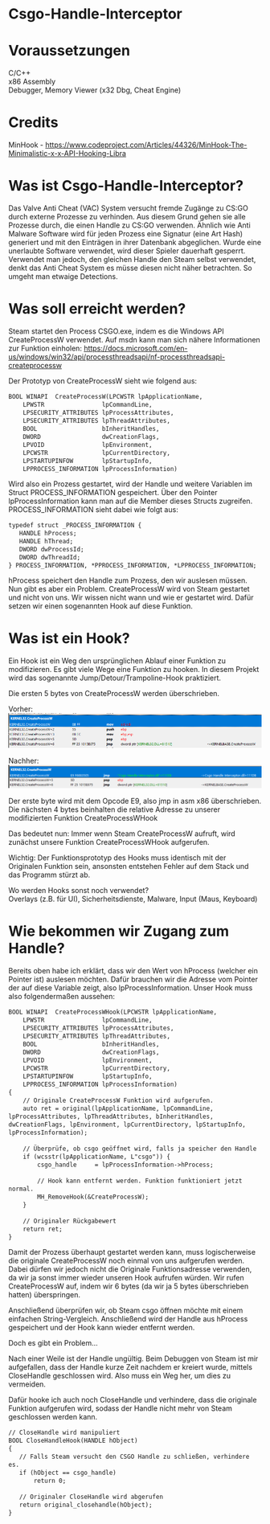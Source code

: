 # Csgo-Handle-Interceptor

# Voraussetzungen
C/C++  
x86 Assembly  
Debugger, Memory Viewer (x32 Dbg, Cheat Engine)  


# Credits
MinHook - https://www.codeproject.com/Articles/44326/MinHook-The-Minimalistic-x-x-API-Hooking-Libra
# Was ist Csgo-Handle-Interceptor?
Das Valve Anti Cheat (VAC) System versucht fremde Zugänge zu CS:GO durch externe Prozesse zu verhinden.
Aus diesem Grund gehen sie alle Prozesse durch, die einen Handle zu CS:GO verwenden. 
Ähnlich wie Anti Malware Software wird für jeden Prozess eine Signatur (eine Art Hash) generiert und mit den Einträgen in ihrer Datenbank abgeglichen.
Wurde eine unerlaubte Software verwendet, wird dieser Spieler dauerhaft gesperrt. Verwendet man jedoch, den gleichen Handle den Steam selbst verwendet, denkt das Anti Cheat System es müsse diesen nicht näher betrachten. So umgeht man etwaige Detections.

# Was soll erreicht werden?
Steam startet den Process CSGO.exe, indem es die Windows API CreateProcessW verwendet. Auf msdn kann man sich nähere Informationen zur Funktion einholen:
https://docs.microsoft.com/en-us/windows/win32/api/processthreadsapi/nf-processthreadsapi-createprocessw

Der Prototyp von CreateProcessW sieht wie folgend aus:
```
BOOL WINAPI  CreateProcessW(LPCWSTR lpApplicationName,
	LPWSTR                lpCommandLine,
	LPSECURITY_ATTRIBUTES lpProcessAttributes,
	LPSECURITY_ATTRIBUTES lpThreadAttributes,
	BOOL                  bInheritHandles,
	DWORD                 dwCreationFlags,
	LPVOID                lpEnvironment,
	LPCWSTR               lpCurrentDirectory,
	LPSTARTUPINFOW        lpStartupInfo,
	LPPROCESS_INFORMATION lpProcessInformation)
 ```
Wird also ein Prozess gestartet, wird der Handle und weitere Variablen im Struct PROCESS_INFORMATION gespeichert. Über den Pointer lpProcessInformation kann man auf die Member dieses Structs zugreifen.
PROCESS_INFORMATION sieht dabei wie folgt aus:
 ```
typedef struct _PROCESS_INFORMATION {
    HANDLE hProcess;
    HANDLE hThread;
    DWORD dwProcessId;
    DWORD dwThreadId;
} PROCESS_INFORMATION, *PPROCESS_INFORMATION, *LPPROCESS_INFORMATION;
 ```
hProcess speichert den Handle zum Prozess, den wir auslesen müssen.
Nun gibt es aber ein Problem. CreateProcessW wird von Steam gestartet und nicht von uns. Wir wissen nicht wann und wie er gestartet wird. Dafür setzen wir einen sogenannten Hook auf diese Funktion.
 
 # Was ist ein Hook?
Ein Hook ist ein Weg den ursprünglichen Ablauf einer Funktion zu modifizieren. Es gibt viele Wege eine Funktion zu hooken. In diesem Projekt wird das sogenannte Jump/Detour/Trampoline-Hook praktiziert.

Die ersten 5 bytes von CreateProcessW werden überschrieben.

Vorher:
![alt text](https://github.com/TarikErguen/Csgo-Handle-Interceptor/blob/master/Vorher.PNG)

Nachher:
![alt text](https://github.com/TarikErguen/Csgo-Handle-Interceptor/blob/master/nachher.PNG)

Der erste byte wird mit dem Opcode E9, also jmp in asm x86 überschrieben.
Die nächsten 4 bytes beinhalten die relative Adresse zu unserer modifizierten Funktion CreateProcessWHook

Das bedeutet nun: Immer wenn Steam CreateProcessW aufruft, wird zunächst unsere Funktion CreateProcessWHook aufgerufen.

Wichtig: Der Funktionsprototyp des Hooks muss identisch mit der Originalen Funktion sein, ansonsten entstehen Fehler auf dem Stack und das Programm stürzt ab.

Wo werden Hooks sonst noch verwendet?  
Overlays (z.B. für UI), Sicherheitsdienste, Malware, Input (Maus, Keyboard)

# Wie bekommen wir Zugang zum Handle?
Bereits oben habe ich erklärt, dass wir den Wert von hProcess (welcher ein Pointer ist) auslesen möchten. Dafür brauchen wir die Adresse vom Pointer der auf diese Variable zeigt, also lpProcessInformation.
Unser Hook muss also folgendermaßen aussehen:

```
BOOL WINAPI  CreateProcessWHook(LPCWSTR lpApplicationName,
	LPWSTR                lpCommandLine,
	LPSECURITY_ATTRIBUTES lpProcessAttributes,
	LPSECURITY_ATTRIBUTES lpThreadAttributes,
	BOOL                  bInheritHandles,
	DWORD                 dwCreationFlags,
	LPVOID                lpEnvironment,
	LPCWSTR               lpCurrentDirectory,
	LPSTARTUPINFOW        lpStartupInfo,
	LPPROCESS_INFORMATION lpProcessInformation)
{
	// Originale CreateProcessW Funktion wird aufgerufen.
	auto ret = original(lpApplicationName, lpCommandLine, lpProcessAttributes, lpThreadAttributes, bInheritHandles, dwCreationFlags, lpEnvironment, lpCurrentDirectory, lpStartupInfo, lpProcessInformation);	
	
	// Überprüfe, ob csgo geöffnet wird, falls ja speicher den Handle
	if (wcsstr(lpApplicationName, L"csgo")) {
		csgo_handle		= lpProcessInformation->hProcess;	
		
		// Hook kann entfernt werden. Funktion funktioniert jetzt normal.
		MH_RemoveHook(&CreateProcessW);
	}
	
	// Originaler Rückgabewert
	return ret;
}
 ```
Damit der Prozess überhaupt gestartet werden kann, muss logischerweise die originale CreateProcessW noch einmal von uns aufgerufen werden.
Dabei dürfen wir jedoch nicht die Originale Funktionsadresse verwenden, da wir ja sonst immer wieder unseren Hook aufrufen würden.
Wir rufen CreateProcessW auf, indem wir 6 bytes (da wir ja 5 bytes überschrieben hatten) überspringen. 

Anschließend überprüfen wir, ob Steam csgo öffnen möchte mit einem einfachen String-Vergleich. Anschließend wird der Handle aus hProcess gespeichert und der Hook kann wieder entfernt werden.

Doch es gibt ein Problem...

Nach einer Weile ist der Handle ungültig. Beim Debuggen von Steam ist mir aufgefallen, dass der Handle kurze Zeit nachdem er kreiert wurde, mittels CloseHandle geschlossen wird. Also muss ein Weg her, um dies zu vermeiden.

Dafür hooke ich auch noch CloseHandle und verhindere, dass die originale Funktion aufgerufen wird, sodass der Handle nicht mehr von Steam geschlossen werden kann.

 ```
// CloseHandle wird manipuliert
BOOL CloseHandleHook(HANDLE hObject)
{
	// Falls Steam versucht den CSGO Handle zu schließen, verhindere es.
	if (hObject == csgo_handle)
		return 0;

	// Originaler CloseHandle wird abgerufen
	return original_closehandle(hObject);
}
 ```

